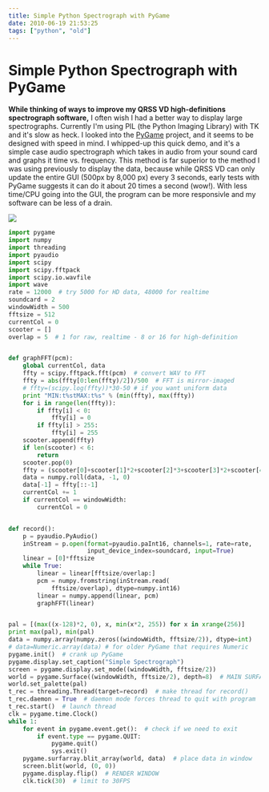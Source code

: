 ```yaml
---
title: Simple Python Spectrograph with PyGame
date: 2010-06-19 21:53:25
tags: ["python", "old"]
---
```


# Simple Python Spectrograph with PyGame

<b style="font-size: inherit;">While thinking of ways to improve my QRSS VD high-definitions spectrograph software,</b><span style="font-size: inherit;"> I often wish I had a better way to display large spectrographs. Currently I'm using PIL (the Python Imaging Library) with TK and it's slow as heck. I looked into the </span><a href="http://www.pygame.org" style="font-size: inherit;">PyGame</a><span style="font-size: inherit;"> project, and it seems to be designed with speed in mind. I whipped-up this quick demo, and it's a simple case audio spectrograph which takes in audio from your sound card and graphs it time vs. frequency. This method is far superior to the method I was using previously to display the data, because while QRSS VD can only update the entire GUI (500px by 8,000 px) every 3 seconds, early tests with PyGame suggests it can do it about 20 times a second (wow!). With less time/CPU going into the GUI, the program can be more responsivle and my software can be less of a drain.</span>

<div class="text-center img-border">

[![](simple-spectrograph_thumb.jpg)](simple-spectrograph.png)

</div>

</div>

```python
import pygame
import numpy
import threading
import pyaudio
import scipy
import scipy.fftpack
import scipy.io.wavfile
import wave
rate = 12000  # try 5000 for HD data, 48000 for realtime
soundcard = 2
windowWidth = 500
fftsize = 512
currentCol = 0
scooter = []
overlap = 5  # 1 for raw, realtime - 8 or 16 for high-definition


def graphFFT(pcm):
    global currentCol, data
    ffty = scipy.fftpack.fft(pcm)  # convert WAV to FFT
    ffty = abs(ffty[0:len(ffty)/2])/500  # FFT is mirror-imaged
    # ffty=(scipy.log(ffty))*30-50 # if you want uniform data
    print "MIN:t%stMAX:t%s" % (min(ffty), max(ffty))
    for i in range(len(ffty)):
        if ffty[i] < 0:
            ffty[i] = 0
        if ffty[i] > 255:
            ffty[i] = 255
    scooter.append(ffty)
    if len(scooter) < 6:
        return
    scooter.pop(0)
    ffty = (scooter[0]+scooter[1]*2+scooter[2]*3+scooter[3]*2+scooter[4])/9
    data = numpy.roll(data, -1, 0)
    data[-1] = ffty[::-1]
    currentCol += 1
    if currentCol == windowWidth:
        currentCol = 0


def record():
    p = pyaudio.PyAudio()
    inStream = p.open(format=pyaudio.paInt16, channels=1, rate=rate,
                      input_device_index=soundcard, input=True)
    linear = [0]*fftsize
    while True:
        linear = linear[fftsize/overlap:]
        pcm = numpy.fromstring(inStream.read(
            fftsize/overlap), dtype=numpy.int16)
        linear = numpy.append(linear, pcm)
        graphFFT(linear)


pal = [(max((x-128)*2, 0), x, min(x*2, 255)) for x in xrange(256)]
print max(pal), min(pal)
data = numpy.array(numpy.zeros((windowWidth, fftsize/2)), dtype=int)
# data=Numeric.array(data) # for older PyGame that requires Numeric
pygame.init()  # crank up PyGame
pygame.display.set_caption("Simple Spectrograph")
screen = pygame.display.set_mode((windowWidth, fftsize/2))
world = pygame.Surface((windowWidth, fftsize/2), depth=8)  # MAIN SURFACE
world.set_palette(pal)
t_rec = threading.Thread(target=record)  # make thread for record()
t_rec.daemon = True  # daemon mode forces thread to quit with program
t_rec.start()  # launch thread
clk = pygame.time.Clock()
while 1:
    for event in pygame.event.get():  # check if we need to exit
        if event.type == pygame.QUIT:
            pygame.quit()
            sys.exit()
    pygame.surfarray.blit_array(world, data)  # place data in window
    screen.blit(world, (0, 0))
    pygame.display.flip()  # RENDER WINDOW
    clk.tick(30)  # limit to 30FPS
```

